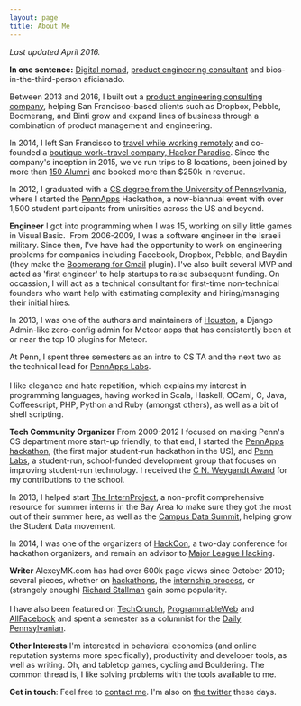 ```yaml
---
layout: page
title: About Me
---
```

*Last updated April 2016.*

**In one sentence:** [Digital nomad](http://hackerparadise.org), [product engineering consultant](http://calldownmule.com) and bios-in-the-third-person aficianado.

Between 2013 and 2016, I built out a [product engineering consulting company](http://calldownmule.com), helping San Francisco-based clients such as Dropbox, Pebble, Boomerang, and Binti grow and expand lines of business through a combination of product management and engineering.

In 2014, I left San Francisco to [travel while working remotely](/2014/07/03/when-visas-turn-into-pumpkins.html) and co-founded a [boutique work+travel company, Hacker Paradise](http://hackerparadise.org). Since the company's inception in 2015, we've run trips to 8 locations, been joined by more than [150 Alumni](http://hackerparadise.org/people) and booked more than $250k in revenue.

In 2012, I graduated with a [CS degree from the University of Pennsylvania](http://www.cis.upenn.edu), where I started the [PennApps](http://pennapps.com) Hackathon, a now-biannual event with over 1,500 student participants from unirsities across the US and beyond.

**Engineer**
I got into programming when I was 15, working on silly little games in Visual Basic.  From 2006-2009, I was a software engineer in the Israeli military. Since then, I've have had the opportunity to work on engineering problems for companies including Facebook, Dropbox, Pebble, and Baydin (they make the [Boomerang for Gmail](http://boomerangforgmail.com) plugin). I've also built several MVP and acted as 'first engineer' to help startups to raise subsequent funding. On occassion, I will act as a technical consultant for first-time non-technical founders who want help with estimating complexity and hiring/managing their initial hires.

In 2013, I was one of the authors and maintainers of [Houston](http://atmosphere.meteor.com/package/houston), a Django Admin-like zero-config admin for Meteor apps that has consistently been at or near the top 10 plugins for Meteor.

At Penn, I spent three semesters as an intro to CS TA and the next two as the technical lead for <a href="http://labs.pennapps.com">PennApps Labs</a>. <br><br>I like elegance and hate repetition, which explains my interest in programming languages, having worked in Scala, Haskell, OCaml, C, Java, Coffeescript, PHP, Python and Ruby (amongst others), as well as a bit of shell scripting.


**Tech Community Organizer**
From 2009-2012 I focused on making Penn's CS department more start-up friendly; to that end, I started the <a href="http://pennapps.comndodaily.com/2013/01/21/the-worlds-largest-student-run-hackathon-isnt-at-stanford-or-mit-its-at-penn/">PennApps hackathon</a>, (the first major student-run hackathon in the US), and <a href="http://pennlabs.org">Penn Labs</a>, a student-run, school-funded development group that focuses on improving student-run technology. I received the <a href="http://www.seas.upenn.edu/undergraduate/student-life/award-recipients.php#student_choice">C N. Weygandt Award</a> for my contributions to the school.

In 2013, I helped start [The InternProject](http://theinternproject.com), a non-profit comprehensive resource for summer interns in the Bay Area to make sure they got the most out of their summer here, as well as the [Campus Data Summit](http://campusdata.org), helping grow the Student Data movement.

In 2014, I was one of the organizers of [HackCon](http://hackcon.io), a two-day conference for hackathon organizers, and remain an advisor to [Major League Hacking](http://mlh.io).

**Writer**
AlexeyMK.com has had over 600k page views since October 2010; several pieces, whether on <a href="http://alexeymk.com/tag/hackathons">hackathons</a>, the <a href="http://alexeymk.com/a-brief-guide-to-tech-internships">internship process</a>, or (strangely enough) <a href="http://alexeymk.com/dear-dr-stallman-an-open-letter">Richard Stallman</a> gain some popularity. <br><br>I have also been featured on <a href="http://techcrunch.com/2012/04/15/stop-looking-for-a-technical-co-founder/">TechCrunch</a>, <a href="http://blog.programmableweb.com/2012/01/18/best-mashups-from-pennapps-2012-hackathon/">ProgrammableWeb</a> and <a href="http://www.allfacebook.com/how-much-is-your-facebook-profile-worth-2007-11">AllFacebook</a> and spent a semester as a columnist for the <a href="http://thedp.com">Daily Pennsylvanian</a>.
<!-- 250k page views from posterous before transition -->

**Other Interests**
I'm interested in behavioral economics (and online reputation systems more specifically), productivity and developer tools, as well as writing. Oh, and tabletop games, cycling and Bouldering. The common thread is, I like solving problems with the tools available to me.


**Get in touch**: Feel free to [contact me](mailto:alexey-at-alexeymk.com). I'm also on <a href="http://twitter.com/alexeymk">the twitter</a> these days.
